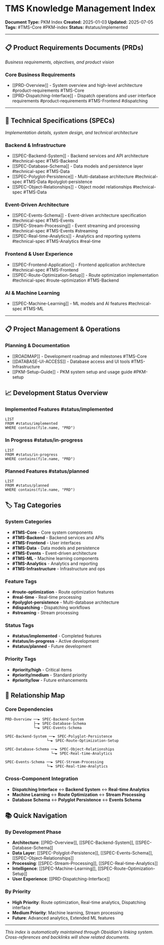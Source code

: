 # TMS Knowledge Management Index

**Document Type:** PKM Index
**Created:** 2025-01-03
**Updated:** 2025-07-05
**Tags:** #TMS-Core #PKM-index
**Status:** #status/implemented

---

## 📋 Product Requirements Documents (PRDs)
*Business requirements, objectives, and product vision*

### Core Business Requirements
- [[PRD-Overview]] - System overview and high-level architecture #product-requirements #TMS-Core
- [[PRD-Dispatching-Interface]] - Dispatch operations and user interface requirements #product-requirements #TMS-Frontend #dispatching

---

## 🔧 Technical Specifications (SPECs)
*Implementation details, system design, and technical architecture*

### Backend & Infrastructure
- [[SPEC-Backend-System]] - Backend services and API architecture #technical-spec #TMS-Backend
- [[SPEC-Database-Schema]] - Data models and persistence layer #technical-spec #TMS-Data
- [[SPEC-Polyglot-Persistence]] - Multi-database architecture #technical-spec #TMS-Data #polyglot-persistence
- [[SPEC-Object-Relationships]] - Object model relationships #technical-spec #TMS-Data

### Event-Driven Architecture
- [[SPEC-Events-Schema]] - Event-driven architecture specification #technical-spec #TMS-Events
- [[SPEC-Stream-Processing]] - Event streaming and processing #technical-spec #TMS-Events #streaming
- [[SPEC-Real-time-Analytics]] - Analytics and reporting systems #technical-spec #TMS-Analytics #real-time

### Frontend & User Experience
- [[SPEC-Frontend-Application]] - Frontend application architecture #technical-spec #TMS-Frontend
- [[SPEC-Route-Optimization-Setup]] - Route optimization implementation #technical-spec #route-optimization #TMS-Backend

### AI & Machine Learning
- [[SPEC-Machine-Learning]] - ML models and AI features #technical-spec #TMS-ML

---

## 📋 Project Management & Operations

### Planning & Documentation
- [[ROADMAP]] - Development roadmap and milestones #TMS-Core
- [[DATABASE-UI-ACCESS]] - Database access and UI tools #TMS-Infrastructure
- [[PKM-Setup-Guide]] - PKM system setup and usage guide #PKM-setup

## 📈 Development Status Overview

### Implemented Features #status/implemented
```dataview
LIST
FROM #status/implemented
WHERE contains(file.name, "PRD")
```

### In Progress #status/in-progress
```dataview
LIST
FROM #status/in-progress
WHERE contains(file.name, "PRD")
```

### Planned Features #status/planned
```dataview
LIST  
FROM #status/planned
WHERE contains(file.name, "PRD")
```

## 🏷️ Tag Categories

### System Categories
- **#TMS-Core** - Core system components
- **#TMS-Backend** - Backend services and APIs
- **#TMS-Frontend** - User interfaces
- **#TMS-Data** - Data models and persistence
- **#TMS-Events** - Event-driven architecture
- **#TMS-ML** - Machine learning components
- **#TMS-Analytics** - Analytics and reporting
- **#TMS-Infrastructure** - Infrastructure and ops

### Feature Tags
- **#route-optimization** - Route optimization features
- **#real-time** - Real-time processing
- **#polyglot-persistence** - Multi-database architecture
- **#dispatching** - Dispatching workflows
- **#streaming** - Stream processing

### Status Tags
- **#status/implemented** - Completed features
- **#status/in-progress** - Active development
- **#status/planned** - Future development

### Priority Tags
- **#priority/high** - Critical items
- **#priority/medium** - Standard priority
- **#priority/low** - Future enhancements

## 🔗 Relationship Map

### Core Dependencies
```
PRD-Overview ──► SPEC-Backend-System
             ├─► SPEC-Database-Schema  
             └─► SPEC-Events-Schema

SPEC-Backend-System ──► SPEC-Polyglot-Persistence
                   └─► SPEC-Route-Optimization-Setup

SPEC-Database-Schema ──► SPEC-Object-Relationships
                     └─► SPEC-Real-time-Analytics

SPEC-Events-Schema ──► SPEC-Stream-Processing
                   └─► SPEC-Real-time-Analytics
```

### Cross-Component Integration
- **Dispatching Interface** ↔ **Backend System** ↔ **Real-time Analytics**
- **Machine Learning** ↔ **Route Optimization** ↔ **Stream Processing**  
- **Database Schema** ↔ **Polyglot Persistence** ↔ **Events Schema**

## 📚 Quick Navigation

### By Development Phase
- **Architecture**: [[PRD-Overview]], [[SPEC-Backend-System]], [[SPEC-Database-Schema]]
- **Data Layer**: [[SPEC-Polyglot-Persistence]], [[SPEC-Events-Schema]], [[SPEC-Object-Relationships]]
- **Processing**: [[SPEC-Stream-Processing]], [[SPEC-Real-time-Analytics]]
- **Intelligence**: [[SPEC-Machine-Learning]], [[SPEC-Route-Optimization-Setup]]
- **User Experience**: [[PRD-Dispatching-Interface]]

### By Priority
- **High Priority**: Route optimization, Real-time analytics, Dispatching interface
- **Medium Priority**: Machine learning, Stream processing
- **Future**: Advanced analytics, Extended ML features

---

*This index is automatically maintained through Obsidian's linking system. Cross-references and backlinks will show related documents.*
